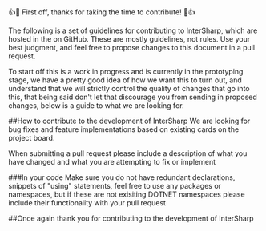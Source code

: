 👍🎉 First off, thanks for taking the time to contribute! 🎉👍

The following is a set of guidelines for contributing to InterSharp, which are hosted in the on GitHub. These are mostly guidelines, not rules. Use your best judgment, and feel free to propose changes to this document in a pull request.

To start off this is a work in progress and is currently in the prototyping stage, we have a pretty good idea of how we want this to turn out, and understand that we will strictly control the quality of changes that go into this, that being said don't let that discourage you from sending in proposed changes, below is a guide to what we are looking for.

##How to contribute to the development of InterSharp
We are looking for bug fixes and feature implementations based on existing cards on the project board.

When submitting a pull request please include a description of what you have changed and what you are attempting to fix or implement

###In your code
Make sure you do not have redundant declarations, snippets of "using" statements, feel free to use any packages or namespaces, but if these are not exisiting DOTNET namespaces please include their functionality with your pull request

##Once again thank you for contributing to the development of InterSharp